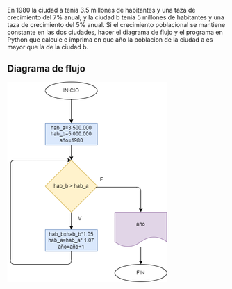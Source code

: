 En 1980 la ciudad a tenia 3.5 millones de habitantes y una taza de crecimiento del 7% anual; y la ciudad b tenia 5 millones de habitantes y una taza de crecimiento del 5% anual. Si el crecimiento poblacional se mantiene constante en las dos ciudades, hacer el diagrama de flujo y el programa en Python que calcule e imprima en que año la poblacion de la ciudad a es mayor que la de la ciudad b.

## Diagrama de flujo

![Diagrama de flujo](diagrama.png "Diagrama de flujo")